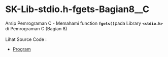 # SK-Lib-stdio.h-fgets-Bagian8__C
Arsip Pemrograman C - Memahami function <code><b>fgets()</b></code>pada Library <code><b>&lt;stdio.h></b></code> di Pemrograman C (Bagian 8)<br><br>
Lihat Source Code : <br>
- <a href="https://github.com/RizkyKhapidsyah/SK-Lib-stdio.h-fgets-Bagian8__C/blob/master/SK-Lib-stdio.h-fgets-Bagian8__C/Source.c">Program</a>
